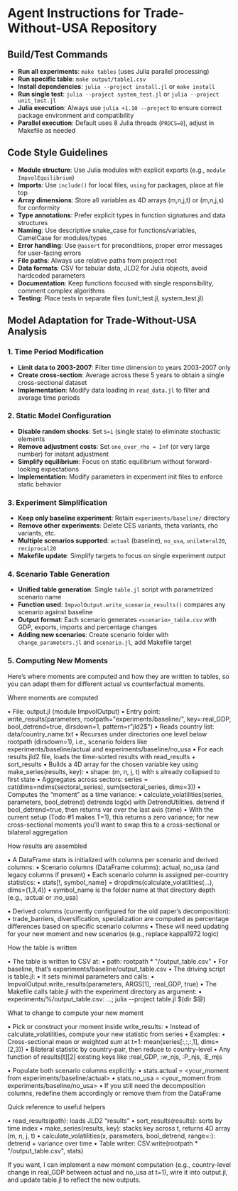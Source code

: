# Agent Instructions for Trade-Without-USA Repository

## Build/Test Commands
- **Run all experiments**: `make tables` (uses Julia parallel processing)
- **Run specific table**: `make output/table1.csv`
- **Install dependencies**: `julia --project install.jl` or `make install`
- **Run single test**: `julia --project system_test.jl` or `julia --project unit_test.jl`
- **Julia execution**: Always use `julia +1.10 --project` to ensure correct package environment and compatibility
- **Parallel execution**: Default uses 8 Julia threads (`PROCS=8`), adjust in Makefile as needed

## Code Style Guidelines
- **Module structure**: Use Julia modules with explicit exports (e.g., `module ImpvolEquilibrium`)
- **Imports**: Use `include()` for local files, `using` for packages, place at file top
- **Array dimensions**: Store all variables as 4D arrays (m,n,j,t) or (m,n,j,s) for conformity
- **Type annotations**: Prefer explicit types in function signatures and data structures
- **Naming**: Use descriptive snake_case for functions/variables, CamelCase for modules/types
- **Error handling**: Use `@assert` for preconditions, proper error messages for user-facing errors
- **File paths**: Always use relative paths from project root
- **Data formats**: CSV for tabular data, JLD2 for Julia objects, avoid hardcoded parameters
- **Documentation**: Keep functions focused with single responsibility, comment complex algorithms
- **Testing**: Place tests in separate files (unit_test.jl, system_test.jl)

## Model Adaptation for Trade-Without-USA Analysis

### 1. Time Period Modification
- **Limit data to 2003-2007**: Filter time dimension to years 2003-2007 only
- **Create cross-section**: Average across these 5 years to obtain a single cross-sectional dataset
- **Implementation**: Modify data loading in `read_data.jl` to filter and average time periods

### 2. Static Model Configuration
- **Disable random shocks**: Set `S=1` (single state) to eliminate stochastic elements
- **Remove adjustment costs**: Set `one_over_rho = Inf` (or very large number) for instant adjustment
- **Simplify equilibrium**: Focus on static equilibrium without forward-looking expectations
- **Implementation**: Modify parameters in experiment init files to enforce static behavior

### 3. Experiment Simplification
- **Keep only baseline experiment**: Retain `experiments/baseline/` directory
- **Remove other experiments**: Delete CES variants, theta variants, rho variants, etc.
- **Multiple scenarios supported**: `actual` (baseline), `no_usa`, `unilateral20`, `reciprocal20`
- **Makefile update**: Simplify targets to focus on single experiment output

### 4. Scenario Table Generation
- **Unified table generation**: Single `table.jl` script with parametrized scenario name
- **Function used**: `ImpvolOutput.write_scenario_results()` compares any scenario against baseline
- **Output format**: Each scenario generates `<scenario>_table.csv` with GDP, exports, imports and percentage changes
- **Adding new scenarios**: Create scenario folder with `change_parameters.jl` and `scenario.jl`, add Makefile target

### 5. Computing New Moments
Here’s where moments are computed and how they are written to tables, so you can adapt them for
different actual vs counterfactual moments.

Where moments are computed

• File: output.jl (module ImpvolOutput)
• Entry point: write_results(parameters, rootpath="experiments/baseline/", key=:real_GDP,
bool_detrend=true, dirsdown=1, pattern=r"jld2$")
 • Reads country list: data/country_name.txt
 • Recurses under directories one level below rootpath (dirsdown=1), i.e., scenario folders like
 experiments/baseline/actual and experiments/baseline/no_usa
 • For each results.jld2 file, loads the time-sorted results with read_results + sort_results
 • Builds a 4D array for the chosen variable key using make_series(results, key):
  • shape: (m, n, j, t) with s already collapsed to first state
 • Aggregates across sectors: series = cat(dims=ndims(sectoral_series), sum(sectoral_series, dims=3))
 • Computes the “moment” as a time variance:
  • calculate_volatilities(series, parameters, bool_detrend) detrends log(x) with DetrendUtilities.
  detrend if bool_detrend=true, then returns var over the last axis (time)
  • With the current setup (Todo #1 makes T=1), this returns a zero variance; for new cross-sectional
  moments you’ll want to swap this to a cross-sectional or bilateral aggregation



How results are assembled

• A DataFrame stats is initialized with columns per scenario and derived columns:
 • Scenario columns (DataFrame columns): actual, no_usa (and legacy columns if present)
 • Each scenario column is assigned per-country statistics:
  • stats[!, symbol_name] = dropdims(calculate_volatilities(...), dims=(1,3,4))
  • symbol_name is the folder name at that directory depth (e.g., :actual or :no_usa)

• Derived columns (currently configured for the old paper’s decomposition):
 • trade_barriers, diversification, specialization are computed as percentage differences based on
 specific scenario columns
 • These will need updating for your new moment and new scenarios (e.g., replace kappa1972 logic)


How the table is written

• The table is written to CSV at:
 • path: rootpath * "/output_table.csv"
 • For baseline, that’s experiments/baseline/output_table.csv
• The driving script is table.jl:
 • It sets minimal parameters and calls:
  • ImpvolOutput.write_results(parameters, ARGS[1], :real_GDP, true)
 • The Makefile calls table.jl with the experiment directory as argument:
  • experiments/%/output_table.csv: ...; julia --project table.jl $(dir $@)



What to change to compute your new moment

• Pick or construct your moment inside write_results:
 • Instead of calculate_volatilities, compute your new statistic from series
 • Examples:
  • Cross-sectional mean or weighted sum at t=1: mean(series[:,:,:,1], dims=(2,3))
  • Bilateral statistic by country-pair, then reduce to country-level
  • Any function of results[t][2] existing keys like :real_GDP, :w_njs, :P_njs, :E_mjs

• Populate both scenario columns explicitly:
 • stats.actual = <your_moment from experiments/baseline/actual>
 • stats.no_usa = <your_moment from experiments/baseline/no_usa>
• If you still need the decomposition columns, redefine them accordingly or remove them from the
DataFrame

Quick reference to useful helpers

• read_results(path): loads JLD2 “results”
• sort_results(results): sorts by time index
• make_series(results, key): stacks key across t, returns 4D array (m, n, j, t)
• calculate_volatilities(x, parameters, bool_detrend, range=:): detrend + variance over time
• Table writer: CSV.write(rootpath * "/output_table.csv", stats)

If you want, I can implement a new moment computation (e.g., country-level change in real_GDP between
actual and no_usa at t=1), wire it into output.jl, and update table.jl to reflect the new outputs.